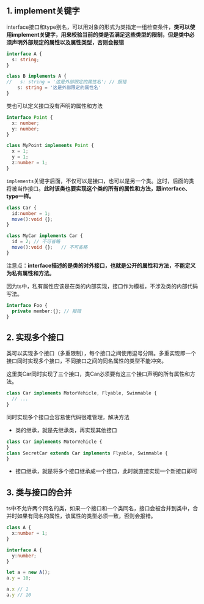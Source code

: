 ## &#x20;1. implement关键字

interface接口和type别名，可以用对象的形式为类指定一组检查条件，**类可以使用implement关键字，用来校验当前的类是否满足这些类型的限制，但是类中必须声明外部规定的属性以及属性类型，否则会报错**

```ts
interface A {
  s: string;
}

class B implements A {
//   s: string = '这是外部限定的属性名'; // 报错
	s: string = '这是外部限定的属性名'
}

```

类也可以定义接口没有声明的属性和方法

```typescript
interface Point {
  x: number;
  y: number;
}

class MyPoint implements Point {
  x = 1;
  y = 1;
  z:number = 1;
}
```

`implements`关键字后面，不仅可以是接口，也可以是另一个类。这时，后面的类将被当作接口。**此时该类也要实现这个类的所有的属性和方法，跟interface、type一样。**

```typescript
class Car {
  id:number = 1;
  move():void {};
}

class MyCar implements Car {
  id = 2; // 不可省略
  move():void {};   // 不可省略
}
```

注意点：**interface描述的是类的对外接口，也就是公开的属性和方法，不能定义为私有属性和方法。**

因为ts中，私有属性应该是在类的内部实现，接口作为模板，不涉及类的内部代码写法。

```typescript
interface Foo {
  private member:{}; // 报错
}
```

## &#x20;2. 实现多个接口

类可以实现多个接口（多重限制），每个接口之间使用逗号分隔。多重实现即一个接口同时实现多个接口，不同接口之间的同名属性的类型不能冲突。

这里类Car同时实现了三个接口，类Car必须要有这三个接口声明的所有属性和方法。

```typescript
class Car implements MotorVehicle, Flyable, Swimmable {
  // ...
}
```

同时实现多个接口会容易使代码很难管理，解决方法

*   类的继承，就是先继承类，再实现其他接口

```typescript
class Car implements MotorVehicle {
}
class SecretCar extends Car implements Flyable, Swimmable {
}
```

*   接口继承，就是将多个接口继承成一个接口，此时就直接实现一个新接口即可

## &#x20;3. 类与接口的合并

ts中不允许两个同名的类，如果一个接口和一个类同名，接口会被合并到类中，合并时如果有同名的属性，该属性的类型必须一致，否则会报错。

```typescript
class A {
  x:number = 1;
}

interface A {
  y:number;
}

let a = new A();
a.y = 10;

a.x // 1
a.y // 10

```

